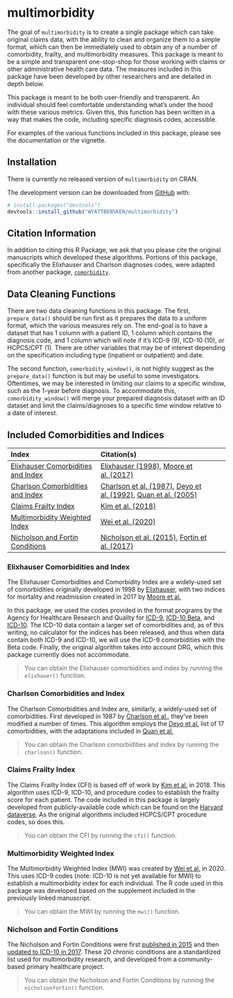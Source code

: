 
<!-- README.md is generated from README.Rmd. Please edit that file -->

# multimorbidity

<!-- badges: start -->
<!-- badges: end -->

The goal of `multimorbidity` is to create a single package which can
take original claims data, with the ability to clean and organize them
to a simple format, which can then be immediately used to obtain any of
a number of comorbidity, frailty, and multimorbidity measures. This
package is meant to be a simple and transparent one-stop-shop for those
working with claims or other administrative health care data. The
measures included in this package have been developed by other
researchers and are detailed in depth below.

This package is meant to be both user-friendly and transparent. An
individual should feel comfortable understanding what’s under the hood
with these various metrics. Given this, this function has been written
in a way that makes the code, including specific diagnosis codes,
accessible.

For examples of the various functions included in this package, please
see the documentation or the vignette.

## Installation

There is currently no released version of `multimorbidity` on CRAN.

The development version can be downloaded from
[GitHub](https://github.com/) with:

``` r
# install.packages("devtools")
devtools::install_github("WYATTBENSKEN/multimorbidity")
```

## Citation Information

In addition to citing this R Package, we ask that you please cite the
original manuscripts which developed these algorithms. Portions of this
package, specifically the Elixhauser and Charlson diagnoses codes, were
adapted from another package,
[`comorbidity`](https://github.com/ellessenne/comorbidity).

## Data Cleaning Functions

There are two data cleaning functions in this package. The first,
`prepare_data()` should be run first as it prepares the data to a
uniform format, which the various measures rely on. The end-goal is to
have a dataset that has 1 column with a patient ID, 1 column which
contains the diagnosis code, and 1 column which will note if it’s ICD-9
(9), ICD-10 (10), or HCPCS/CPT (1). There are other variables that may
be of interest depending on the specification including type (inpatient
or outpatient) and date.

The second function, `comorbidity_window()`, is not highly suggest as
the `prepare_data()` function is but may be useful to some
investigators. Oftentimes, we may be interested in limiting our claims
to a specific window, such as the 1-year before diagnosis. To
accommodate this, `comorbidity_window()` will merge your prepared
diagnosis dataset with an ID dataset and limit the claims/diagnoses to a
specific time window relative to a date of interest.

## Included Comorbidities and Indices

| Index                                                                     | Citation(s)                                                                                                                                                                                         |
|:--------------------------------------------------------------------------|:----------------------------------------------------------------------------------------------------------------------------------------------------------------------------------------------------|
| [Elixhauser Comorbidities and Index](#elixhauser-comorbidities-and-index) | [Elixhauser (1998)](https://pubmed.ncbi.nlm.nih.gov/9431328/), [Moore et al. (2017)](https://pubmed.ncbi.nlm.nih.gov/28498196/)                                                                     |
| [Charlson Comorbidities and Index](#charlson-comorbidities-and-index)     | [Charlson et al. (1987)](https://pubmed.ncbi.nlm.nih.gov/3558716/), [Deyo et al. (1992)](https://pubmed.ncbi.nlm.nih.gov/1607900/), [Quan et al. (2005)](https://pubmed.ncbi.nlm.nih.gov/16224307/) |
| [Claims Frailty Index](#claims-frailty-index)                             | [Kim et al. (2018)](https://pubmed.ncbi.nlm.nih.gov/29244057/)                                                                                                                                      |
| [Multimorbidity Weighted Index](#multimorbidity-weighted-index)           | [Wei et al. (2020)](https://pubmed.ncbi.nlm.nih.gov/31917465/)                                                                                                                                      |
| [Nicholson and Fortin Conditions](#nicholson-and-fortin-conditions)       | [Nicholson et al. (2015)](https://www.ncbi.nlm.nih.gov/pmc/articles/PMC5636032/), [Fortin et al. (2017)](https://www.ncbi.nlm.nih.gov/pmc/articles/PMC5772378/)                                     |

### Elixhauser Comorbidities and Index

The Elixhauser Comorbidities and Comorbidity Index are a widely-used set
of comorbidities originally developed in 1998 by
[Elixhauser](https://pubmed.ncbi.nlm.nih.gov/9431328/), with two indices
for mortality and readmission created in 2017 by [Moore et
al.](https://pubmed.ncbi.nlm.nih.gov/28498196/)

In this package, we used the codes provided in the format programs by
the Agency for Healthcare Research and Quality for
[ICD-9](https://www.hcup-us.ahrq.gov/toolssoftware/comorbidity/comorbidity.jsp),
[ICD-10
Beta](https://www.hcup-us.ahrq.gov/toolssoftware/comorbidityicd10/comorbidity_icd10_archive.jsp),
and
[ICD-10](https://www.hcup-us.ahrq.gov/toolssoftware/comorbidityicd10/comorbidity_icd10.jsp).
The ICD-10 data contain a larger set of comorbidities and, as of this
writing, no calculator for the indices has been released, and thus when
data contain both ICD-9 and ICD-10, we will use the ICD-9 comorbidities
with the Beta code. Finally, the original algorithm takes into account
DRG, which this package currently does not accommodate.

> You can obtain the Elixhauser comorbidities and index by running the
> `elixhauer()` function.

### Charlson Comorbidities and Index

The Charlson Comorbidities and Index are, similarly, a widely-used set
of comorbidities. First developed in 1987 by [Charlson et
al.](https://pubmed.ncbi.nlm.nih.gov/3558716/), they’ve been modified a
number of times. This algorithm employs the [Deyo et
al.](https://pubmed.ncbi.nlm.nih.gov/1607900/) list of 17 comorbidities,
with the adaptations included in [Quan et
al.](https://pubmed.ncbi.nlm.nih.gov/16224307/)

> You can obtain the Charlson comorbidities and index by running the
> `charlson()` function.

### Claims Frailty Index

The Claims Frailty Index (CFI) is based off of work by [Kim et
al.](https://pubmed.ncbi.nlm.nih.gov/29244057/) in 2018. This algorithm
uses ICD-9, ICD-10, and procedure codes to establish the frailty score
for each patient. The code included in this package is largely developed
from publicly-available code which can be found on the [Harvard
dataverse](https://dataverse.harvard.edu/dataverse/cfi). As the original
algorithms included HCPCS/CPT procedure codes, so does this.

> You can obtain the CFI by running the `cfi()` function.

### Multimorbidity Weighted Index

The Multimorbidity Weighted Index (MWI) was created by [Wei et
al.](https://pubmed.ncbi.nlm.nih.gov/31917465/) in 2020. This uses ICD-9
codes (note: ICD-10 is not yet available for MWI) to establish a
multimorbidity index for each individual. The R code used in this
package was developed based on the supplement included in the previously
linked manuscript.

> You can obtain the MWI by running the `mwi()` function.

### Nicholson and Fortin Conditions

The Nicholson and Fortin Conditions were first [published in
2015](https://www.ncbi.nlm.nih.gov/pmc/articles/PMC5636032/) and then
[updated to ICD-10 in
2017](https://www.ncbi.nlm.nih.gov/pmc/articles/PMC5772378/). These 20
chronic conditions are a standardized list used for multimorbidity
research, and developed from a community-based primary healthcare
project.

> You can obtain the Nicholson and Fortin Conditions by running the
> `nicholsonfortin()` function.
